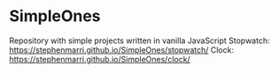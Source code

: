 # SimpleOnes
Repository with simple projects written in vanilla JavaScript 
Stopwatch: https://stephenmarri.github.io/SimpleOnes/stopwatch/
Clock: https://stephenmarri.github.io/SimpleOnes/clock/
